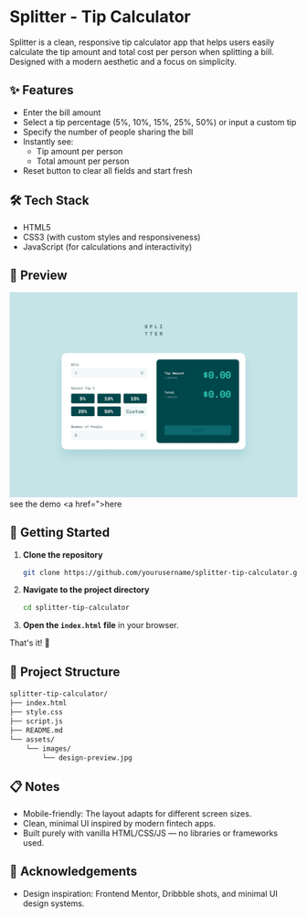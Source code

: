 # Splitter - Tip Calculator

Splitter is a clean, responsive tip calculator app that helps users easily calculate the tip amount and total cost per person when splitting a bill.  
Designed with a modern aesthetic and a focus on simplicity.

## ✨ Features

- Enter the bill amount
- Select a tip percentage (5%, 10%, 15%, 25%, 50%) or input a custom tip
- Specify the number of people sharing the bill
- Instantly see:
  - Tip amount per person
  - Total amount per person
- Reset button to clear all fields and start fresh

## 🛠 Tech Stack

- HTML5
- CSS3 (with custom styles and responsiveness)
- JavaScript (for calculations and interactivity)

## 📸 Preview

![App Preview](./assets/images/desktop-design-empty.jpg) <!-- Update the path if needed -->
see the demo <a href=">here</a>

## 🚀 Getting Started

1. **Clone the repository**

   ```bash
   git clone https://github.com/yourusername/splitter-tip-calculator.git
   ```

2. **Navigate to the project directory**

   ```bash
   cd splitter-tip-calculator
   ```

3. **Open the `index.html` file** in your browser.

That's it! 🎉

## 🧩 Project Structure

```
splitter-tip-calculator/
├── index.html
├── style.css
├── script.js
├── README.md
└── assets/
    └── images/
        └── design-preview.jpg
```

## 📋 Notes

- Mobile-friendly: The layout adapts for different screen sizes.
- Clean, minimal UI inspired by modern fintech apps.
- Built purely with vanilla HTML/CSS/JS — no libraries or frameworks used.

## 🙌 Acknowledgements

- Design inspiration: Frontend Mentor, Dribbble shots, and minimal UI design systems.

